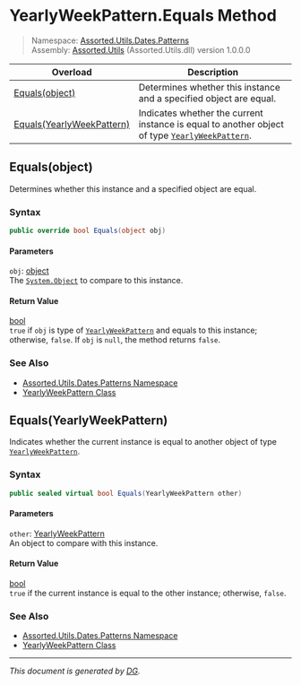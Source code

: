 ﻿# YearlyWeekPattern.Equals Method

> Namespace: [Assorted.Utils.Dates.Patterns](index.md#assortedutilsdatespatterns-namespace)\
> Assembly: [Assorted.Utils](index.md) (Assorted.Utils.dll) version 1.0.0.0

Overload | Description
--- | ---
[Equals(object)](Assorted.Utils.Dates.Patterns.YearlyWeekPattern.Equals.md#equalsobject) | Determines whether this instance and a specified object are equal.
[Equals(YearlyWeekPattern)](Assorted.Utils.Dates.Patterns.YearlyWeekPattern.Equals.md#equalsyearlyweekpattern) | Indicates whether the current instance is equal to another object of type [`YearlyWeekPattern`](Assorted.Utils.Dates.Patterns.YearlyWeekPattern.md).

## Equals(object)

Determines whether this instance and a specified object are equal.

### Syntax

```csharp
public override bool Equals(object obj)
```

#### Parameters

`obj`: [object](https://docs.microsoft.com/en-us/dotnet/api/system.object)\
The [`System.Object`](https://docs.microsoft.com/en-us/dotnet/api/system.object) to compare to this instance.

#### Return Value

[bool](https://docs.microsoft.com/en-us/dotnet/api/system.boolean)\
`true` if `obj` is type of [`YearlyWeekPattern`](Assorted.Utils.Dates.Patterns.YearlyWeekPattern.md) and equals to this instance; otherwise, `false`. If `obj` is `null`, the method returns `false`.

### See Also

- [Assorted.Utils.Dates.Patterns Namespace](index.md#assortedutilsdatespatterns-namespace)
- [YearlyWeekPattern Class](Assorted.Utils.Dates.Patterns.YearlyWeekPattern.md)

## Equals(YearlyWeekPattern)

Indicates whether the current instance is equal to another object of type [`YearlyWeekPattern`](Assorted.Utils.Dates.Patterns.YearlyWeekPattern.md).

### Syntax

```csharp
public sealed virtual bool Equals(YearlyWeekPattern other)
```

#### Parameters

`other`: [YearlyWeekPattern](Assorted.Utils.Dates.Patterns.YearlyWeekPattern.md)\
An object to compare with this instance.

#### Return Value

[bool](https://docs.microsoft.com/en-us/dotnet/api/system.boolean)\
`true` if the current instance is equal to the other instance; otherwise, `false`.

### See Also

- [Assorted.Utils.Dates.Patterns Namespace](index.md#assortedutilsdatespatterns-namespace)
- [YearlyWeekPattern Class](Assorted.Utils.Dates.Patterns.YearlyWeekPattern.md)

---

_This document is generated by [DG](https://github.com/Khojasteh/dg)._
